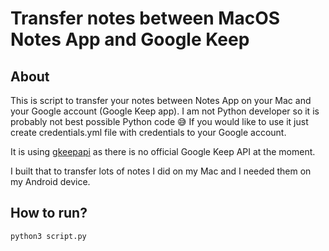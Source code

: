 # Transfer notes between MacOS Notes App and Google Keep

## About
This is script to transfer your notes between Notes App on your Mac and your Google account (Google Keep app). I am not Python developer so it is probably not best possible Python code 😅  If you would like to use it just create credentials.yml file with credentials to your Google account. 

It is using [gkeepapi](https://gkeepapi.readthedocs.io/en/latest/) as there is no official Google Keep API at the moment.

I built that to transfer lots of notes I did on my Mac and I needed them on my Android device.

## How to run?
```
python3 script.py
```
